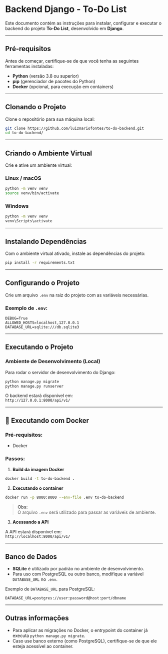 
# Backend Django - To-Do List

Este documento contém as instruções para instalar, configurar e executar o backend do projeto **To-Do List**, desenvolvido em **Django**.

---

## Pré-requisitos

Antes de começar, certifique-se de que você tenha as seguintes ferramentas instaladas:

- **Python** (versão 3.8 ou superior)
- **pip** (gerenciador de pacotes do Python)
- **Docker** (opcional, para execução em containers)

---

## Clonando o Projeto

Clone o repositório para sua máquina local:

```bash
git clone https://github.com/luizmariofontes/to-do-backend.git
cd to-do-backend/
```

---

## Criando o Ambiente Virtual

Crie e ative um ambiente virtual:

### Linux / macOS

```bash
python -m venv venv
source venv/bin/activate
```

### Windows

```bash
python -m venv venv
venv\Scripts\activate
```

---

## Instalando Dependências

Com o ambiente virtual ativado, instale as dependências do projeto:

```bash
pip install -r requirements.txt
```

---

## Configurando o Projeto

Crie um arquivo `.env` na raiz do projeto com as variáveis necessárias.  
### Exemplo de `.env`:

```env
DEBUG=True
ALLOWED_HOSTS=localhost,127.0.0.1
DATABASE_URL=sqlite:///db.sqlite3
```

---

## Executando o Projeto

### Ambiente de Desenvolvimento (Local)

Para rodar o servidor de desenvolvimento do Django:

```bash
python manage.py migrate
python manage.py runserver
```

O backend estará disponível em:  
`http://127.0.0.1:8000/api/v1/`

---

## 🐳 Executando com Docker

### Pré-requisitos:

- Docker

### Passos:

1. **Build da imagem Docker**

```bash
docker build -t to-do-backend .
```

2. **Executando o container**

```bash
docker run -p 8000:8000 --env-file .env to-do-backend
```

> **Obs:**  
O arquivo `.env` será utilizado para passar as variáveis de ambiente.

3. **Acessando a API**

A API estará disponível em:  
`http://localhost:8000/api/v1/`

---

## Banco de Dados

- **SQLite** é utilizado por padrão no ambiente de desenvolvimento.
- Para uso com PostgreSQL ou outro banco, modifique a variável `DATABASE_URL` no `.env`.

Exemplo de `DATABASE_URL` para PostgreSQL:

```env
DATABASE_URL=postgres://user:password@host:port/dbname
```

---

## Outras informações

- Para aplicar as migrações no Docker, o entrypoint do container já executa `python manage.py migrate`.
- Caso use banco externo (como PostgreSQL), certifique-se de que ele esteja acessível ao container.